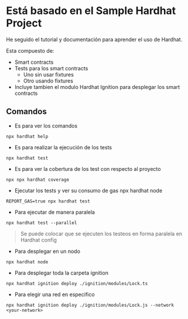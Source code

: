# Está basado en el Sample Hardhat Project

He seguido el tutorial y documentación para aprender el uso de Hardhat. 

Esta compuesto de:
*  Smart contracts
*  Tests para los smart contracts
    *   Uno sin usar fixtures
    *   Otro usando fixtures
* Incluye tambien el modulo Hardhat Ignition para desplegar los smart contracts 

## Comandos 
* Es para ver los comandos
```shell
npx hardhat help
```
* Es para realizar la ejecución de los tests
```shell
npx hardhat test
```
* Es para ver la cobertura de los test con respecto al proyecto
```shell
npx npx hardhat coverage
```
* Ejecutar los tests y ver su consumo de gas
npx hardhat node
```shell
REPORT_GAS=true npx hardhat test
```
* Para ejecutar de manera paralela
```shell
npx hardhat test --parallel
```
> Se puede colocar que se ejecuten los testeos en forma paralela en Hardhat config
* Para desplegar en un nodo
```shell
npx hardhat node
```
* Para desplegar toda la carpeta ignition
```shell
npx hardhat ignition deploy ./ignition/modules/Lock.ts
```
* Para elegir una red en especifico
```shell
npx hardhat ignition deploy ./ignition/modules/Lock.js --network <your-network>
```
